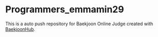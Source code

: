 # Programmers_emmamin29
This is a auto push repository for Baekjoon Online Judge created with [BaekjoonHub](https://github.com/BaekjoonHub/BaekjoonHub).
